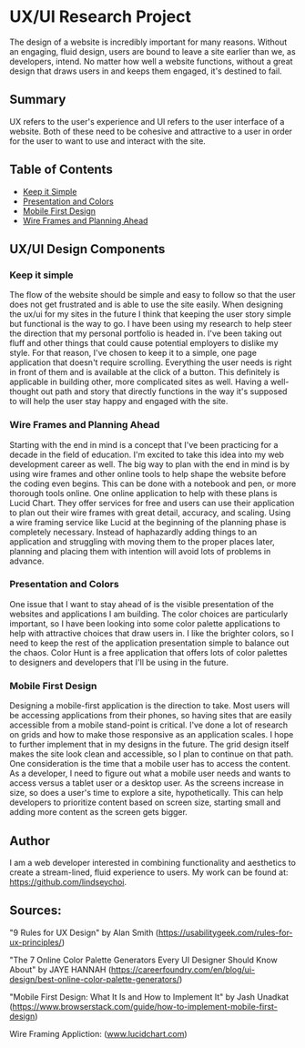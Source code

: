 # UX/UI Research Project

The design of a website is incredibly important for many reasons. Without an engaging, fluid design, users are bound to leave a site earlier than we, as developers, intend. No matter how well a website functions, without a great design that draws users in and keeps them engaged, it's destined to fail.

## Summary

UX refers to the user's experience and UI refers to the user interface of a website. Both of these need to be cohesive and attractive to a user in order for the user to want to use and interact with the site. 

## Table of Contents

- [Keep it Simple](#keep-it-simple)
- [Presentation and Colors](#presentation-and-colors)
- [Mobile First Design](#mobile-first-design)
- [Wire Frames and Planning Ahead](#wire-frames-and-planning-ahead)

## UX/UI Design Components

### Keep it simple
The flow of the website should be simple and easy to follow so that the user does not get frustrated and is able to use the site easily. When designing the ux/ui for my sites in the future I think that keeping the user story simple but functional is the way to go. I have been using my research to help steer the direction that my personal portfolio is headed in. I've been taking out fluff and other things that could cause potential employers to dislike my style. For that reason, I've chosen to keep it to a simple, one page application that doesn't require scrolling. Everything the user needs is right in front of them and is available at the click of a button. This definitely is applicable in building other, more complicated sites as well. Having a well-thought out path and story that directly functions in the way it's supposed to will help the user stay happy and engaged with the site. 

### Wire Frames and Planning Ahead
Starting with the end in mind is a concept that I've been practicing for a decade in the field of education. I'm excited to take this idea into my web development career as well. The big way to plan with the end in mind is by using wire frames and other online tools to help shape the website before the coding even begins. This can be done with a notebook and pen, or more thorough tools online. One online application to help with these plans is Lucid Chart. They offer services for free and users can use their application to plan out their wire frames with great detail, accuracy, and scaling. Using a wire framing service like Lucid at the beginning of the planning phase is completely necessary. Instead of haphazardly adding things to an application and struggling with moving them to the proper places later, planning and placing them with intention will avoid lots of problems in advance.

### Presentation and Colors
One issue that I want to stay ahead of is the visible presentation of the websites and applications I am building. The color choices are particularly important, so I have been looking into some color palette applications to help with attractive choices that draw users in. I like the brighter colors, so I need to keep the rest of the application presentation simple to balance out the chaos. Color Hunt is a free application that offers lots of color palettes to designers and developers that I'll be using in the future.

### Mobile First Design
Designing a mobile-first application is the direction to take. Most users will be accessing applications from their phones, so having sites that are easily accessible from a mobile stand-point is critical. I've done a lot of research on grids and how to make those responsive as an application scales. I hope to further implement that in my designs in the future. The grid design itself makes the site look clean and accessible, so I plan to continue on that path. One consideration is the time that a mobile user has to access the content. As a developer, I need to figure out what a mobile user needs and wants to access versus a tablet user or a desktop user. As the screens increase in size, so does a user's time to explore a site, hypothetically. This can help developers to prioritize content based on screen size, starting small and adding more content as the screen gets bigger.

## Author

I am a web developer interested in combining functionality and aesthetics to create a stream-lined, fluid experience to users. My work can be found at: https://github.com/lindseychoi.

## Sources:

"9 Rules for UX Design" by Alan Smith (https://usabilitygeek.com/rules-for-ux-principles/)

"The 7 Online Color Palette Generators Every UI Designer Should Know About" by JAYE HANNAH (https://careerfoundry.com/en/blog/ui-design/best-online-color-palette-generators/)

"Mobile First Design: What It Is and How to Implement It" by Jash Unadkat (https://www.browserstack.com/guide/how-to-implement-mobile-first-design)

Wire Framing Appliction: (www.lucidchart.com)